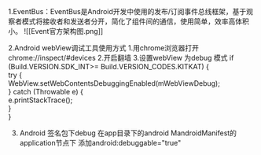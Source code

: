 1.EventBus：EventBus是Android开发中使用的发布/订阅事件总线框架，基于观察者模式将接收者和发送者分开，简化了组件间的通信，使用简单，效率高体积小。
![[Event官方架构图.png]]

2.Android webView调试工具使用方式
1.用chrome浏览器打开chrome://inspect/#devices
2.开启翻墙
3.设置webView 为debug 模式
if (Build.VERSION.SDK_INT>= Build.VERSION_CODES.KITKAT) {  
    try {  
        WebView.setWebContentsDebuggingEnabled(mWebViewDebug);  
 } catch (Throwable e) {  
        e.printStackTrace();  
 }  
}

3. Android 签名包下debug
在app目录下的android MandroidManifest的application节点下 添加android:debuggable="true"
